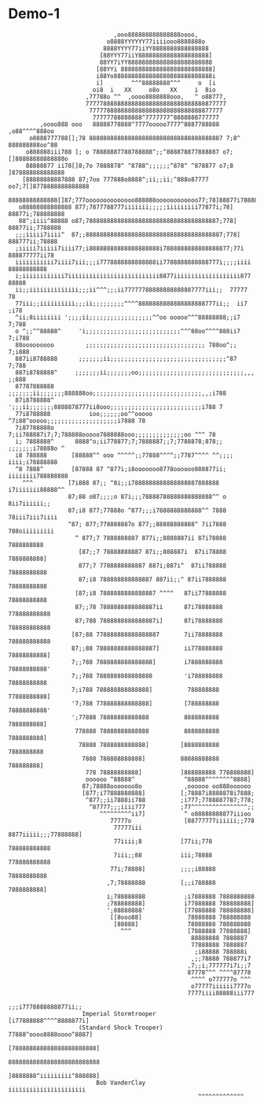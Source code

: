 # Demo-1

                                  ,ooo888888888888888oooo,
                                o8888YYYYYY77iiiiooo8888888o
                               8888YYYY77iiYY8888888888888888
                              [88YYY77iiY88888888888888888888]
                              88YY7iYY888888888888888888888888
                             [88YYi 88888888888888888888888888]
                             i88Yo8888888888888888888888888888i
                             i]        ^^^88888888^^^     o  [i
                            oi8  i   XX     o8o   XX     i  8io
                          ,77788o ^^  ,oooo8888888ooo,   ^ o88777,
                          7777788888888888888888888888888888877777
                           77777888888888888888888888888888877777
                            77777788888888^7777777^8888888777777
             ,oooo888 ooo   88888778888^7777ooooo7777^8887788888        ,o88^^^^888oo
          o8888777788[];78 88888888888888888888888888888888888887 7;8^ 888888888oo^88
         o888888iii788 ]; o 78888887788788888^;;^888878877888887 o7;[]88888888888888o
         88888877 ii78[]8;7o 7888878^ ^8788^;;;;;;^878^ ^878877 o7;8 ]878888888888888
        [88888888887888 87;7oo 777888o8888^;ii;;ii;^888o87777 oo7;7[]8778888888888888
        88888888888888[]87;777oooooooooooooo888888oooooooooooo77;78]88877i78888888888
       o88888888888888 877;7877788777iiiiiii;;;;;iiiiiiiii77877i;78] 88877i;788888888
       88^;iiii^88888 o87;78888888888888888888888888888888888887;778] 88877ii;7788888
      ;;;iiiii7iiii^  87;;888888888888888888888888888888888888887;778] 888777ii;78888
      ;iiiii7iiiii7iiii77;i88888888888888888888i7888888888888888877;77i 888877777ii78
      iiiiiiiiiii7iiii7iii;;;i7778888888888888ii7788888888888777i;;;;iiii 88888888888
      i;iiiiiiiiiiii7iiiiiiiiiiiiiiiiiiiiiiiiii8877iiiiiiiiiiiiiiiiiii877   88888
      ii;;iiiiiiiiiiiiii;;;ii^^^;;;ii77777788888888888887777iii;;  77777           78
      77iii;;iiiiiiiiii;;;ii;;;;;;;;;^^^^8888888888888888888777ii;;  ii7         ;i78
      ^ii;8iiiiiiii ';;;;ii;;;;;;;;;;;;;;;;;;^^oo ooooo^^^88888888;;i7          7;788
      o ^;;^^88888^     'i;;;;;;;;;;;;;;;;;;;;;;;;;;;^^^88oo^^^^888ii7         7;i788
      88ooooooooo         ;;;;;;;;;;;;;;;;;;;;;;;;;;;;;;;;;; 788oo^;;          7;i888
      887ii8788888      ;;;;;;;ii;;;;;;;;;;;;;;;;;;;;;;;;;;;;;;;;;^87           7;788
      887i8788888^     ;;;;;;;ii;;;;;;;oo;;;;;;;;;;;;;;;;;;;;;;;;;;;;;;,,,      ;;888
      87787888888     ;;;;;;;ii;;;;;;;888888oo;;;;;;;;;;;;;;;;;;;;;;;;;;;;;;;,,;i788
      87i8788888^       ';;;ii;;;;;;;8888878777ii8ooo;;;;;;;;;;;;;;;;;;;;;;;;;;i788 7
      77i8788888           ioo;;;;;;oo^^ooooo ^7i88^ooooo;;;;;;;;;;;;;;;;;;;;i7888 78
      7i87788888o         7;ii788887i7;7;788888ooooo7888888ooo;;;;;;;;;;;;;;oo ^^^ 78
      i; 7888888^      8888^o;ii778877;7;7888887;;7;7788878;878;;    ;;;;;;;i78888o ^
      i8 788888       [88888^^ ooo ^^^^^;;77888^^^^;;7787^^^^ ^^;;;;  iiii;i78888888
      ^8 7888^        [87888 87 ^877i;i8ooooooo8778oooooo888877ii; iiiiiiii788888888
        ^^^          [7i888 87;; ^8i;;i7888888888888888887888888   i7iiiiiii88888^^
                     87;88 o87;;;;o 87i;;;78888788888888888888^^ o 8ii7iiiiii;;
                     87;i8 877;77888o ^877;;;i7888888888888^^ 7888 78iii7iii7iiii
                     ^87; 877;778888887o 877;;88888888888^ 7ii7888 788oiiiiiiiii
                       ^ 877;7 7888888887 877i;;8888887ii 87i78888 7888888888
                        [87;;7 78888888887 87i;;888887i  87ii78888 7888888888]
                        877;7 7788888888887 887i;887i^  87ii788888 78888888888
                        87;i8 788888888888887 887ii;;^ 87ii7888888 78888888888
                       [87;i8 7888888888888887 ^^^^   87ii77888888 78888888888
                       87;;78 7888888888888887ii      87i78888888 778888888888
                       87;788 7888888888888887i]      87i78888888 788888888888
                      [87;88 778888888888888887       7ii78888888 788888888888
                      87;;88 78888888888888887]       ii778888888 78888888888]
                      7;;788 7888888888888888]        i7888888888 78888888888'
                      7;;788 7888888888888888         'i788888888 78888888888
                      7;i788 788888888888888]          788888888 77888888888]
                      '7;788 778888888888888]         [788888888 78888888888'
                      ';77888 78888888888888          8888888888 7888888888]
                       778888 78888888888888          8888888888 7888888888]
                        78888 7888888888888]         [8888888888 7888888888
                         7888 788888888888]          88888888888 788888888]
                          778 78888888888]           ]888888888 778888888]
                          oooooo ^88888^              ^88888^^^^^^^^8888]
                         87;78888ooooooo8o            ,oooooo oo888oooooo
                         [877;i77888888888]          [;78887i8888878i7888;
                          ^877;;ii7888ii788          ;i777;7788887787;778;
                           ^87777;;;iiii777          ;77^^^^^^^^^^^^^^^^;;
                              ^^^^^^^^^ii7]           ^ o88888888877iiioo
                                 77777o               [88777777iiiiii;;778
                                  77777iii            8877iiiii;;;77888888]
                                  77iiii;8           [77ii;778 788888888888
                                  7iii;;88           iii;78888 778888888888
                                 77i;78888]          ;;;;i88888 78888888888
                                ,7;78888888          [;;i788888 7888888888]
                                i;788888888           ;i7888888 7888888888
                                ;788888888]           i77888888 788888888]
                                ';88888888'           [77888888 788888888]
                                 [[8ooo88]             78888888 788888888
                                  [88888]              78888888 788888888
                                    ^^^                [7888888 77888888]
                                                        88888888 7888887
                                                        77888888 7888887
                                                         ;i88888 788888i
                                                        ,;;78888 788877i7
                                                       ,7;;i;777777i7i;;7
                                                       87778^^^ ^^^^87778
                                                        ^^^^ o777777o ^^^
                                                        o77777iiiiii7777o
                                                       7777iiii88888iii777
                                                      ;;;i7778888888877ii;;
                         Imperial Stormtrooper       [i77888888^^^^8888877i]
                        (Standard Shock Trooper)     77888^oooo8888oooo^8887]
                                                    [788888888888888888888888]
                                                    88888888888888888888888888
                                                    ]8888888^iiiiiiiii^888888]
                             Bob VanderClay           iiiiiiiiiiiiiiiiiiiiii
                                                          ^^^^^^^^^^^^^
